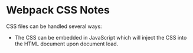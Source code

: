 # Webpack CSS Notes

CSS files can be handled several ways:

* The CSS can be embedded in JavaScript which will inject the CSS into the  HTML
  document upon document load.
